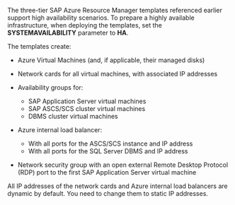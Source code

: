 The three-tier SAP Azure Resource Manager templates referenced earlier support high availability scenarios. To prepare a highly available infrastructure, when deploying the templates, set the **SYSTEMAVAILABILITY** parameter to **HA**.

The templates create:

- Azure Virtual Machines (and, if applicable, their managed disks)
- Network cards for all virtual machines, with associated IP addresses
- Availability groups for:

  - SAP Application Server virtual machines
  - SAP ASCS/SCS cluster virtual machines
  - DBMS cluster virtual machines
- Azure internal load balancer:

  - With all ports for the ASCS/SCS instance and IP address
  - With all ports for the SQL Server DBMS and IP address
- Network security group with an open external Remote Desktop Protocol (RDP) port to the first SAP Application Server virtual machine

All IP addresses of the network cards and Azure internal load balancers are dynamic by default. You need to change them to static IP addresses.
